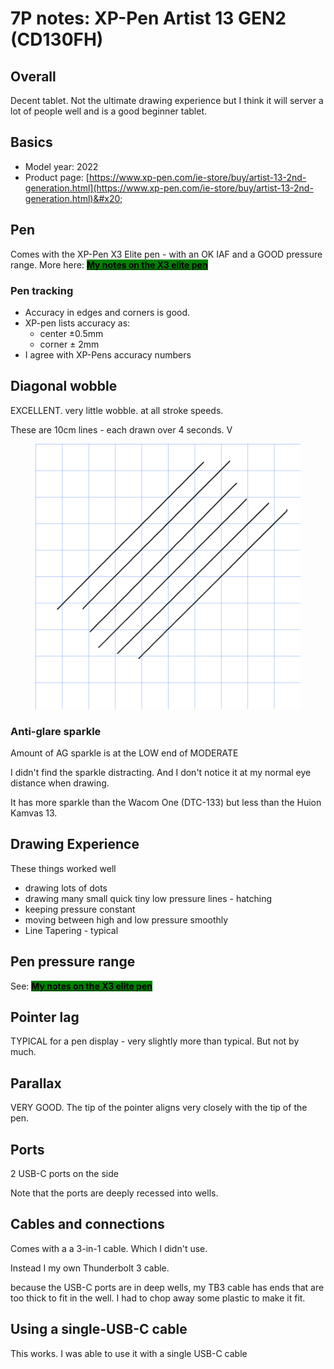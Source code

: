 # 7P notes: XP-Pen Artist 13 GEN2 (CD130FH)

## Overall

Decent tablet. Not the ultimate drawing experience but I think it will server a lot of people well and is a good beginner tablet.

## Basics

* Model year: 2022
* Product page: [https://www.xp-pen.com/ie-store/buy/artist-13-2nd-generation.html](https://www.xp-pen.com/ie-store/buy/artist-13-2nd-generation.html)&#x20;

## Pen

Comes with the XP-Pen X3 Elite pen - with an OK IAF and a GOOD pressure range. More here: [<mark style="background-color:green;">**My notes on the X3 elite pen**</mark>](../xp-pen-pens/7p-notes-xp-pen-x3-elite-pen.md)

### Pen tracking <a href="#center-versus-corner-accuracy" id="center-versus-corner-accuracy"></a>

* Accuracy in edges and corners is good.
* XP-pen lists accuracy as:
  * center ±0.5mm
  * corner ± 2mm
* I agree with XP-Pens accuracy numbers

## Diagonal wobble

EXCELLENT. very little wobble. at all stroke speeds.

These are 10cm lines - each drawn over 4 seconds. V

<figure><img src="../../../.gitbook/assets/image (23).png" alt=""><figcaption></figcaption></figure>

### Anti-glare sparkle <a href="#anti-glare-sparkle" id="anti-glare-sparkle"></a>

Amount of AG sparkle is at the LOW end of MODERATE

I didn't find the sparkle distracting. And I don't notice it at my normal eye distance when drawing.

It has more sparkle than the Wacom One (DTC-133) but less than the Huion Kamvas 13.

## Drawing Experience <a href="#drawing-experience" id="drawing-experience"></a>

These things worked well

* drawing lots of dots
* drawing many small quick tiny low pressure lines - hatching&#x20;
* keeping pressure constant
* moving between high and low pressure smoothly
* Line Tapering - typical&#x20;

## Pen pressure range <a href="#pressure-range" id="pressure-range"></a>

See: [<mark style="background-color:green;">**My notes on the X3 elite pen**</mark>](../xp-pen-pens/7p-notes-xp-pen-x3-elite-pen.md)

## Pointer lag <a href="#pointer-lag" id="pointer-lag"></a>

TYPICAL for a pen display - very slightly more than typical. But not by much.

## Parallax

VERY GOOD. The tip of the pointer aligns very closely with the tip of the pen.

## Ports

2 USB-C ports on the side

Note that the ports are deeply recessed into wells.

## Cables and connections

Comes with a a 3-in-1 cable. Which I didn't use.

Instead I my own Thunderbolt 3 cable.&#x20;

because the USB-C ports are in deep wells, my TB3 cable has ends that are too thick to fit in the well. I had to chop away some plastic to make it fit.

## Using a single-USB-C cable

This works. I was able to use it with a single USB-C cable


